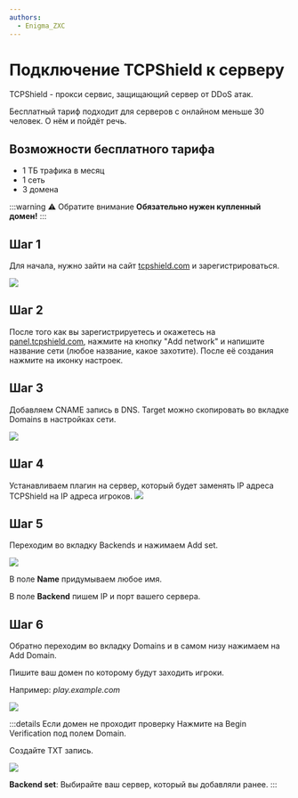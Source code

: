 ```yaml
---
authors:
  - Enigma_ZXC
---
```


# Подключение TCPShield к серверу

TCPShield - прокси сервис, защищающий сервер от DDoS атак.

Бесплатный тариф подходит для серверов с онлайном меньше 30 человек. О нём и пойдёт речь.

## Возможности бесплатного тарифа

- 1 ТБ трафика в месяц
- 1 сеть
- 3 домена

:::warning :warning: Обратите внимание
**Обязательно нужен купленный домен!**
:::

## Шаг 1

Для начала, нужно зайти на сайт [tcpshield.com](https://tcpshield.com/) и зарегистрироваться.

![](/minecraft/protection/img1.png)

## Шаг 2

После того как вы зарегистрируетесь и окажетесь на [panel.tcpshield.com](https://panel.tcpshield.com/dashboard/overview), нажмите на кнопку "Add network" и напишите название сети (любое название, какое захотите). После её создания нажмите на иконку настроек.

## Шаг 3

Добавляем CNAME запись в DNS. Target можно скопировать во вкладке Domains в настройках сети.

![](/minecraft/protection/img2.png)

## Шаг 4

Устанавливаем плагин на сервер, который будет заменять IP адреса TCPShield на IP адреса игроков.
![](/minecraft/protection/img3.png)

## Шаг 5

Переходим во вкладку Backends и нажимаем Add set.

![](/minecraft/protection/img4.png)

В поле **Name** придумываем любое имя.

В поле **Backend** пишем IP и порт вашего сервера.

## Шаг 6

Обратно переходим во вкладку Domains и в самом низу нажимаем на Add Domain.

Пишите ваш домен по которому будут заходить игроки.

Например: *play.example.com*

![](/minecraft/protection/img5.png)

:::details Если домен не проходит проверку
Нажмите на Begin Verification под полем Domain.

Создайте TXT запись.

![](/minecraft/protection/img6.png)

**Backend set**: Выбирайте ваш сервер, который вы добавляли ранее.
:::

